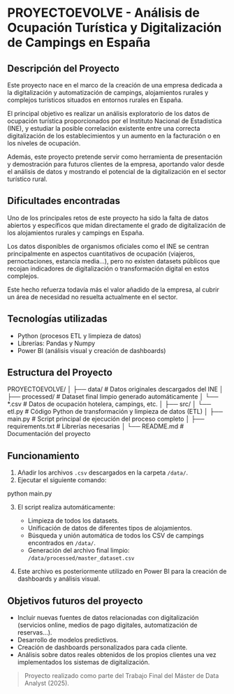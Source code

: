 
# PROYECTOEVOLVE - Análisis de Ocupación Turística y Digitalización de Campings en España

## Descripción del Proyecto

Este proyecto nace en el marco de la creación de una empresa dedicada a la digitalización y automatización de campings, alojamientos rurales y complejos turísticos situados en entornos rurales en España.

El principal objetivo es realizar un análisis exploratorio de los datos de ocupación turística proporcionados por el Instituto Nacional de Estadística (INE), y estudiar la posible correlación existente entre una correcta digitalización de los establecimientos y un aumento en la facturación o en los niveles de ocupación.

Además, este proyecto pretende servir como herramienta de presentación y demostración para futuros clientes de la empresa, aportando valor desde el análisis de datos y mostrando el potencial de la digitalización en el sector turístico rural.

## Dificultades encontradas

Uno de los principales retos de este proyecto ha sido la falta de datos abiertos y específicos que midan directamente el grado de digitalización de los alojamientos rurales y campings en España.

Los datos disponibles de organismos oficiales como el INE se centran principalmente en aspectos cuantitativos de ocupación (viajeros, pernoctaciones, estancia media...), pero no existen datasets públicos que recojan indicadores de digitalización o transformación digital en estos complejos.

Este hecho refuerza todavía más el valor añadido de la empresa, al cubrir un área de necesidad no resuelta actualmente en el sector.

## Tecnologías utilizadas

- Python (procesos ETL y limpieza de datos)
- Librerías: Pandas y Numpy
- Power BI (análisis visual y creación de dashboards)

## Estructura del Proyecto

PROYECTOEVOLVE/
│
├── data/                   # Datos originales descargados del INE
│   ├── processed/          # Dataset final limpio generado automáticamente
│   └── *.csv               # Datos de ocupación hotelera, campings, etc.
│
├── src/
│   └── etl.py              # Código Python de transformación y limpieza de datos (ETL)
│
├── main.py                 # Script principal de ejecución del proceso completo
│
├── requirements.txt        # Librerías necesarias
│
└── README.md               # Documentación del proyecto

## Funcionamiento

1. Añadir los archivos `.csv` descargados en la carpeta `/data/`.
2. Ejecutar el siguiente comando:

python main.py

3. El script realiza automáticamente:
   - Limpieza de todos los datasets.
   - Unificación de datos de diferentes tipos de alojamientos.
   - Búsqueda y unión automática de todos los CSV de campings encontrados en `/data/`.
   - Generación del archivo final limpio: `/data/processed/master_dataset.csv`

4. Este archivo es posteriormente utilizado en Power BI para la creación de dashboards y análisis visual.

## Objetivos futuros del proyecto

- Incluir nuevas fuentes de datos relacionadas con digitalización (servicios online, medios de pago digitales, automatización de reservas...).
- Desarrollo de modelos predictivos.
- Creación de dashboards personalizados para cada cliente.
- Análisis sobre datos reales obtenidos de los propios clientes una vez implementados los sistemas de digitalización.

> Proyecto realizado como parte del Trabajo Final del Máster de Data Analyst (2025).

